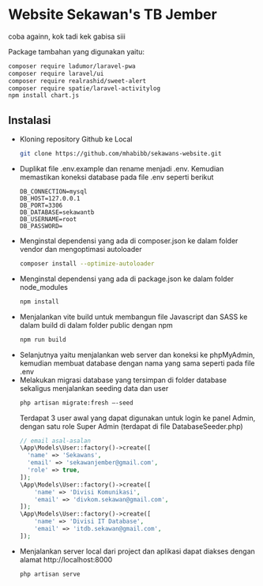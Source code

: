 # Website Sekawan's TB Jember 

coba againn, kok tadi kek gabisa siii

Package tambahan yang digunakan yaitu:
```bash
composer require ladumor/laravel-pwa
composer require laravel/ui
composer require realrashid/sweet-alert
composer require spatie/laravel-activitylog
npm install chart.js
```

## Instalasi
- Kloning repository Github ke Local
  ```bash
  git clone https://github.com/mhabibb/sekawans-website.git
  ```
- Duplikat file .env.example dan rename menjadi .env. Kemudian memastikan koneksi database pada file .env seperti berikut
  ```
  DB_CONNECTION=mysql
  DB_HOST=127.0.0.1
  DB_PORT=3306
  DB_DATABASE=sekawantb
  DB_USERNAME=root
  DB_PASSWORD=
  ```
- Menginstal dependensi yang ada di composer.json ke dalam folder vendor dan mengoptimasi autoloader
  ```bash
  composer install --optimize-autoloader
  ```
- Menginstal dependensi yang ada di package.json ke dalam folder node_modules
  ```bash
  npm install
  ```
- Menjalankan vite build untuk membangun file Javascript dan SASS ke dalam build di dalam folder public dengan npm
  ```bash
  npm run build
  ```
- Selanjutnya yaitu menjalankan web server dan koneksi ke phpMyAdmin, kemudian membuat database dengan nama yang sama seperti pada file .env 
- Melakukan migrasi database yang tersimpan di folder database sekaligus menjalankan seeding data dan user
  ```bash
  php artisan migrate:fresh –-seed
  ```
  Terdapat 3 user awal yang dapat digunakan untuk login ke panel Admin, dengan satu role Super Admin (terdapat di file DatabaseSeeder.php)
  ```php
  // email asal-asalan
  \App\Models\User::factory()->create([
    'name' => 'Sekawans',
    'email' => 'sekawanjember@gmail.com',
    'role' => true,
  ]);
  \App\Models\User::factory()->create([
      'name' => 'Divisi Komunikasi',
      'email' => 'divkom.sekawan@gmail.com',
  ]);
  \App\Models\User::factory()->create([
      'name' => 'Divisi IT Database',
      'email' => 'itdb.sekawan@gmail.com',
  ]);

  ```
- Menjalankan server local dari project dan aplikasi dapat diakses dengan alamat http://localhost:8000 
  ```bash
  php artisan serve
  ```
